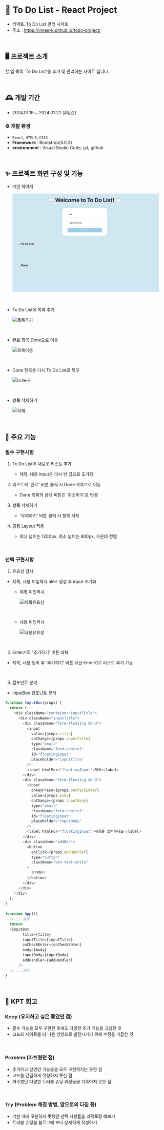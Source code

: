 #  📝 To Do List - React Project

- 리액트\_To Do List 관리 사이트
- 주소 : https://innes-k.github.io/todo-project/

<br/>

## 🖥️ 프로젝트 소개

할 일 목록 'To Do List'를 추가 및 관리하는 사이트 입니다.

<br/>

## 🕰️ 개발 기간

- 2024.01.19 ~ 2024.01.22 (4일간)

### ⚙️ 개발 환경

- `React`, `HTML5`, `CSS3`
- **Framework** : Bootstrap(5.0.2)
- **environment** : Visual Studio Code, git, github

<br/>

## ✨ 프로젝트 화면 구성 및 기능

- 메인 페이지

  ![메인](./images/main.png)

<br/>

- To Do List에 목록 추가

  ![목록추가](./images/add.gif)

<br/>

- 완료 항목 Done으로 이동

  ![목록이동](./images/done.gif)

<br/>

- Done 항목을 다시 To Do List로 복구

  ![list복구](./images/cancel.gif)

<br/>

- 항목 삭제하기

  ![삭제](./images/remove.gif)

<br/>

## 📌 주요 기능

### 필수 구현사항

1. To Do List에 새로운 리스트 추가

   - 제목, 내용 input은 다시 빈 값으로 초기화

2. 리스트의 '완료' 버튼 클릭 시 Done 목록으로 이동

   - Done 목록의 상태 버튼은 '취소하기'로 변경

3. 항목 삭제하기
   - '삭제하기' 버튼 클릭 시 항목 삭제

4. 공통 Layout 적용

   - 최대 넓이는 1200px, 최소 넓이는 800px, 가운데 정렬

<br>

### 선택 구현사항

1.  유효성 검사
- 제목, 내용 미입력시 alert 생성 후 input 초기화
   
    - 제목 미입력시

      ![제목유효성](./images/titleValid.gif)

      <br>

    - 내용 미입력시

      ![내용유효성](./images/bodyValid.gif)

<br>

2. Enter키로 '추가하기' 버튼 대체
- 제목, 내용 입력 후 '추가하기' 버튼 대신 Enter키로 리스트 추가 가능 

<br>

3. 컴포넌트 분리
- InputBox 컴포넌트 분리
```js
function InputBox(props) {
  return (
    <div className="container-inputTitle">
      <div className="inputTitle">
        <div className="form-floating mb-3">
          <input
            value={props.title}
            onChange={props.inputTitle}
            type="email"
            className="form-control"
            id="floatingInput"
            placeholder="inputTitle"
          />
          <label htmlFor="floatingInput">제목</label>
        </div>
        <div className="form-floating mb-3">
          <input
            onKeyPress={props.onCheckEnter}
            value={props.body}
            onChange={props.inputBody}
            type="email"
            className="form-control"
            id="floatingInput"
            placeholder="inputBody"
          />
          <label htmlFor="floatingInput">내용을 입력하세요</label>
        </div>
        <div className="addBtn">
          <button
            onClick={props.addHandler}
            type="button"
            className="btn text-white"
          >
            추가하기
          </button>
        </div>
      </div>
    </div>
  );
}

function App(){
  // ...생략
  return
  <InputBox
        title={title}
        inputTitle={inputTitle}
        onCheckEnter={onCheckEnter}
        body={body}
        inputBody={inputBody}
        addHandler={addHandler}
      />
  // ...생략
}
```

<br>

## 📝 KPT 회고

### Keep (유지하고 싶은 좋았던 점)

- 필수 기능을 모두 구현한 후에도 다양한 추가 기능을 고심한 것
- 코드와 사이트를 더 나은 방향으로 발전시키기 위해 수정을 거듭한 것

<br>

### Problem (아쉬웠던 점)

- 추가하고 싶었던 기능들을 모두 구현하지는 못한 점
- 코드를 간결하게 작성하지 못한 점
- 마주했던 다양한 트러블 슈팅 과정들을 기록하지 못한 점

<br>

### Try (Problem 해결 방법, 앞으로의 다짐 등)

- 기한 내에 구현하지 못했던 선택 사항들을 리팩토링 해보기
- 트러블 슈팅을 블로그에 보다 상세하게 작성하기
